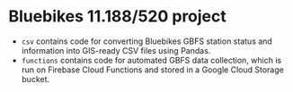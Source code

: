 # Bluebikes 11.188/520 project

- `csv` contains code for converting Bluebikes GBFS station status and information into GIS-ready CSV files using Pandas.
- `functions` contains code for automated GBFS data collection, which is run on Firebase Cloud Functions and stored in a Google Cloud Storage bucket.